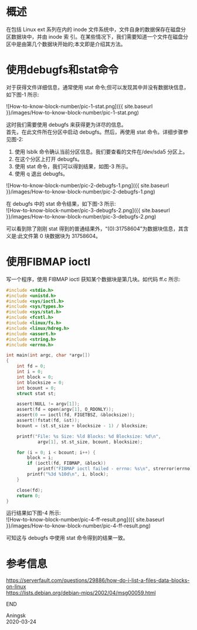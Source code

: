 # 概述
在包括 Linux ext 系列在内的 inode 文件系统中，文件自身的数据保存在磁盘分区数据块中，并由 inode 索 引。在某些情况下，我们需要知道一个文件在磁盘分区中是由第几个数据块开始的;本文即是介绍其方法。

# 使用debugfs和stat命令
对于获得文件详细信息，通常使用 stat 命令;但可以发现其中并没有数据块信息，如下图-1 所示:  

![How-to-know-block-number/pic-1-stat.png]({{ site.baseurl }}/images/How-to-know-block-number/pic-1-stat.png)

这时我们需要使用 debugfs 来获得更为详尽的信息。  
首先，在此文件所在分区中启动 debugfs。然后，再使用 stat 命令。详细步骤参见图-2:  
1. 使用 lsblk 命令确认当前分区信息。我们要查看的文件在/dev/sda5 分区上。  
2. 在这个分区上打开 debugfs。  
3. 使用 stat 命令，我们可以得到结果，如图-3 所示。  
4. 使用 q 退出 debugfs。  

![How-to-know-block-number/pic-2-debugfs-1.png]({{ site.baseurl }}/images/How-to-know-block-number/pic-2-debugfs-1.png)


在 debugfs 中的 stat 命令结果，如下图-3 所示:  
![How-to-know-block-number/pic-3-debugfs-2.png]({{ site.baseurl }}/images/How-to-know-block-number/pic-3-debugfs-2.png)

可以看到除了刚刚 stat 得到的普通结果外，“(0):31758604”为数据块信息，其含义是:此文件第 0 块数据块为 31758604。

# 使用FIBMAP ioctl
写一个程序，使用 FIBMAP ioctl 获知某个数据块是第几块。如代码 ff.c 所示:  
```c
#include <stdio.h>
#include <unistd.h>
#include <sys/ioctl.h>
#include <sys/types.h>
#include <sys/stat.h>
#include <fcntl.h>
#include <linux/fs.h>
#include <linux/hdreg.h>
#include <assert.h>
#include <string.h>
#include <errno.h>

int main(int argc, char *argv[])
{
	int fd = 0;
	int i = 0;
	int block = 0;
	int blocksize = 0;
	int bcount = 0;
	struct stat st;

	assert(NULL != argv[1]);
	assert(fd = open(argv[1], O_RDONLY));
	assert(0 == ioctl(fd, FIGETBSZ, &blocksize));
	assert(!fstat(fd, &st));
	bcount = (st.st_size + blocksize - 1) / blocksize;

	printf("File: %s Size: %ld Blocks: %d Blocksize: %d\n",
			argv[1], st.st_size, bcount, blocksize);

	for (i = 0; i < bcount; i++) {
		block = i;
		if (ioctl(fd, FIBMAP, &block))
			printf("FIBMAP ioctl failed - errno: %s\n", strerror(errno));
		printf("%3d %10d\n", i, block);
	}

	close(fd);
	return 0;
}

```

运行结果如下图-4 所示:  
![How-to-know-block-number/pic-4-ff-result.png]({{ site.baseurl }}/images/How-to-know-block-number/pic-4-ff-result.png)

可知这与 debugfs 中使用 stat 命令得到的结果一致。

# 参考信息

https://serverfault.com/questions/29886/how-do-i-list-a-files-data-blocks-on-linux    
https://lists.debian.org/debian-mips/2002/04/msg00059.html   

END


Aningsk  
2020-03-24
